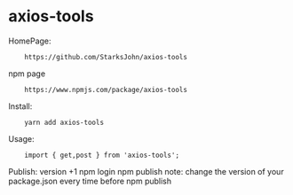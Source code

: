 # axios-tools 

HomePage:

        https://github.com/StarksJohn/axios-tools

npm page

        https://www.npmjs.com/package/axios-tools
Install:

        yarn add axios-tools 

Usage:

        import { get,post } from 'axios-tools';

Publish:
        version +1 
        npm login
        npm publish
             note: change the version of your package.json every time before npm publish




